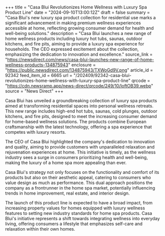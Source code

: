 +++
title = "Casa Blui Revolutionizes Home Wellness with Luxury Spa Product Line"
date = "2024-09-10T13:00:12Z"
draft = false
summary = "Casa Blui's new luxury spa product collection for residential use marks a significant advancement in making premium wellness experiences accessible at home, reflecting growing consumer demand for health and well-being solutions."
description = "Casa Blui launches a new range of home wellness products including luxury hot tubs, saunas, outdoor kitchens, and fire pits, aiming to provide a luxury spa experience for households. The CEO expressed excitement about the collection, emphasizing the dedication to innovation and excellence."
source_link = "https://newsdirect.com/news/casa-blui-launches-new-range-of-home-wellness-products-134875943"
enclosure = "https://public.newsdirect.com/134875943/TXWoGd9V.png"
article_id = 92342
feed_item_id = 6665
url = "/202409/92342-casa-blui-revolutionizes-home-wellness-with-luxury-spa-product-line"
qrcode = "https://cdn.newsramp.app/news-direct/qrcode/249/10/loftOB39.webp"
source = "News Direct"
+++

<p>Casa Blui has unveiled a groundbreaking collection of luxury spa products aimed at transforming residential spaces into personal wellness retreats. This new range includes high-end hot tubs, saunas, cold plunges, outdoor kitchens, and fire pits, designed to meet the increasing consumer demand for home-based wellness solutions. The products combine European craftsmanship with the latest technology, offering a spa experience that competes with luxury resorts.</p><p>The CEO of Casa Blui highlighted the company's dedication to innovation and quality, aiming to provide customers with unparalleled relaxation and rejuvenation experiences at home. This initiative is timely, as the wellness industry sees a surge in consumers prioritizing health and well-being, making the luxury of a home spa more appealing than ever.</p><p>Casa Blui's strategy not only focuses on the functionality and comfort of its products but also on their aesthetic appeal, catering to consumers who value design as much as performance. This dual approach positions the company as a frontrunner in the home spa market, potentially influencing trends in home improvement, real estate, and interior design.</p><p>The launch of this product line is expected to have a broad impact, from increasing property values for homes equipped with luxury wellness features to setting new industry standards for home spa products. Casa Blui's initiative represents a shift towards integrating wellness into everyday living, offering consumers a lifestyle that emphasizes self-care and relaxation within their own homes.</p>